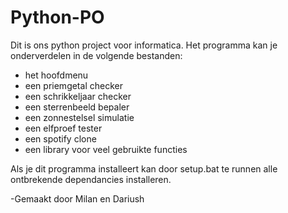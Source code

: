 # Python-PO

Dit is ons python project voor informatica.
Het programma kan je onderverdelen in de volgende bestanden:

- het hoofdmenu
- een priemgetal checker
- een schrikkeljaar checker
- een sterrenbeeld bepaler
- een zonnestelsel simulatie
- een elfproef tester
- een spotify clone
- een library voor veel gebruikte functies

Als je dit programma installeert kan door setup.bat te runnen alle ontbrekende dependancies installeren.

-Gemaakt door Milan en Dariush
